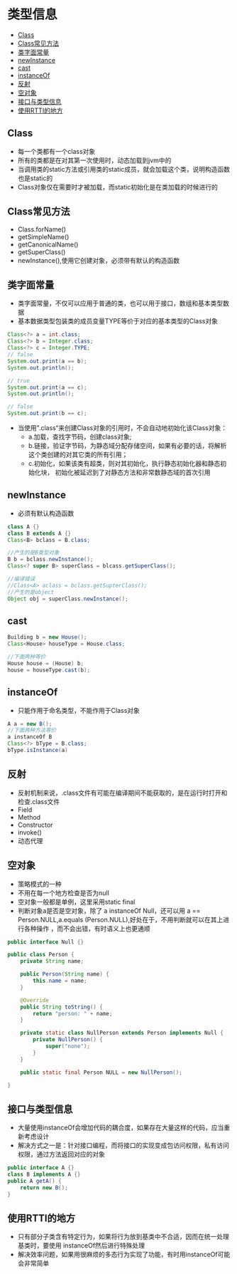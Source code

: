 # 类型信息

- [Class](#class)
- [Class常见方法](#class常见方法)
- [类字面常量](#类字面常量)
- [newInstance](#newinstance)
- [cast](#cast)
- [instanceOf](#instanceof)
- [反射](#反射)
- [空对象](#空对象)
- [接口与类型信息](#接口与类型信息)
- [使用RTTI的地方](#使用rtti的地方)

## Class

- 每一个类都有一个class对象
- 所有的类都是在对其第一次使用时，动态加载到jvm中的
- 当调用类的static方法或引用类的static成员，就会加载这个类，说明构造函数也是static的
- Class对象仅在需要时才被加载，而static初始化是在类加载的时候进行的

## Class常见方法

- Class.forName()
- getSimpleName()
- getCanonicalName()
- getSuperClass()
- newInstance(),使用它创建对象，必须带有默认的构造函数

## 类字面常量

- 类字面常量，不仅可以应用于普通的类，也可以用于接口，数组和基本类型数据
- 基本数据类型包装类的成员变量TYPE等价于对应的基本类型的Class对象

```java
Class<?> a = int.class;
Class<?> b = Integer.class;
Class<?> c = Integer.TYPE;
// false
System.out.print(a == b);
System.out.println();

// true
System.out.print(a == c);
System.out.println();

// false
System.out.print(b == c);
```

- 当使用".class“来创建Class对象的引用时，不会自动地初始化该Class对象：
    - a.加载，查找字节码，创建class对象;
    - b.链接，验证字节码，为静态域分配存储空间，如果有必要的话，将解析这个类创建的对其它类的所有引用；
    - c.初始化，如果该类有超类，则对其初始化，执行静态初始化器和静态初始化块，
  初始化被延迟到了对静态方法和非常数静态域的首次引用

## newInstance

- 必须有默认构造函数

```java
class A {}
class B extends A {}
Class<B> bclass = B.class;

//产生的是B类型对象
B b = bclass.newInstance();
Class<? super B> superClass = blcass.getSuperClass();

//编译错误
//Class<A> aclass = bclass.getSupterClass();
//产生的是object
Object obj = superClass.newInstance();

```

## cast

```java
Building b = new House();
Class<House> houseType = House.class;

//下面两种等价
House house = (House) b;
house = houseType.cast(b);
```

## instanceOf

- 只能作用于命名类型，不能作用于Class对象

```java
A a = new B();
//下面两种方法等价
a instanceOf B
Class<?> bType = B.class;
bType.isInstance(a)
```

## 反射

- 反射机制来说，.class文件有可能在编译期间不能获取的，是在运行时打开和检查.class文件
- Field
- Method
- Constructor
- invoke()
- 动态代理

## 空对象

- 策略模式的一种
- 不用在每一个地方检查是否为null
- 空对象一般都是单例，这里采用static final
- 判断对象a是否是空对象，除了 a instanceOf Null，还可以用 a == Person.NULL,a.equals   (Person.NULL),好处在于，不用判断就可以在其上进行各种操作 ，而不会出错，有时语义上也更通顺

```java
public interface Null {}

public class Person {
    private String name;

    public Person(String name) {
        this.name = name;
    }

    @Override
    public String toString() {
        return "person: " + name;
    }

    private static class NullPerson extends Person implements Null {
        private NullPerson() {
            super("none");
        }
    }

    public static final Person NULL = new NullPerson();

}
```

## 接口与类型信息

- 大量使用instanceOf会增加代码的耦合度，如果存在大量这样的代码，应当重新考虑设计
- 解决方式之一是：针对接口编程，而将接口的实现变成包访问权限，私有访问权限，通过方法返回对应的对象

```java
public interface A {}
class B implements A {}
public A getA() {
    return new B();
}
```

## 使用RTTI的地方

- 只有部分子类含有特定行为，如果将行为放到基类中不合适，因而在统一处理基类时，要使用 instanceOf然后进行特殊处理
- 解决效率问题，如果用很麻烦的多态行为实现了功能，有时用instanceOf可能会非常简单